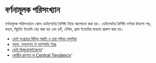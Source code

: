 # বর্ণনামূলক পরিসংখ্যান

বর্ণনামূলক পরিসংখ্যানে কোন ডেটাসেটের বৈশিষ্ট্য নিয়ে আলোচনা করা হয়। ডেটাসেটের বৈশিষ্ট্য বর্ণনার উদ্দশ্যে গড়, মধ্যম, বিচুত্যি ইত্যাদি বেড় করা হয় এবং চার্ট, টেবিল, গ্রাফ ইত্যাদির মাধ্যমে প্রকাশ করা হয়। 

* [ডেটা সংগ্রহের বিভিন্ন পদ্ধতি ও তার সুবিধা-অসুবিধা](./1.1_data_collecting_method_and_pros_and_cons.md)
* [নমুনা, পপুলেশন ঔ স্যাম্পলিং ইরর](./1.2_population_sample_sampling_error.md)
* [ডেটা ভিজ্যুয়ালাইজেশন](./1.3_data_visualization.md)'
* [কেন্দ্রীয় প্রবণতা বা Central Tendency](./1.4_central_tendency.md)'





